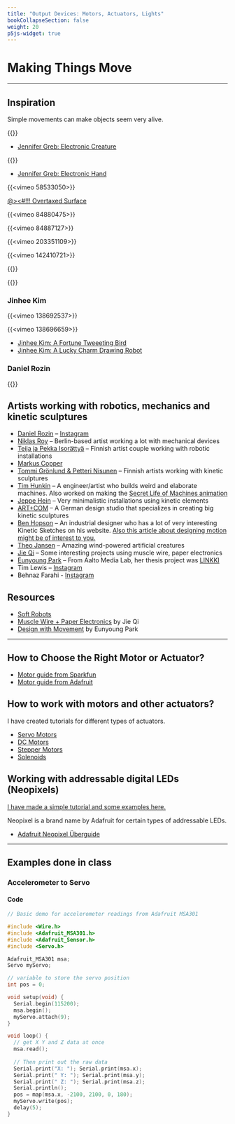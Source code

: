 ```yaml
---
title: "Output Devices: Motors, Actuators, Lights"
bookCollapseSection: false
weight: 20
p5js-widget: true
---
```


# Making Things Move

---

## Inspiration

Simple movements can make objects seem very alive.

{{<youtube Yx2RY9wr0ts>}}

- [Jennifer Greb: Electronic Creature](http://www.jennifergreb.com/demos#creature)

{{<youtube Q9gP3GaFgNQ>}}

- [Jennifer Greb: Electronic Hand](http://www.jennifergreb.com/demos#box)

{{<vimeo 58533050>}}

[@><#!!! Overtaxed Surface](http://www.overtaxedsurface.de/#video)

{{<vimeo 84880475>}}

{{<vimeo 84887127>}}

{{<vimeo 203351109>}}

{{<vimeo 142410721>}}

{{<youtube U5qHMgZJ2w4>}}

{{<youtube mDe6q6RMUtY>}}

### Jinhee Kim

{{<vimeo 138692537>}}

{{<vimeo 138696659>}}

- [Jinhee Kim: A Fortune Tweeeting Bird](http://www.kimjinhee.com/A-Fortune-Telling-BIrd)
- [Jinhee Kim: A Lucky Charm Drawing Robot](http://www.kimjinhee.com/A-Lucky-Charm-Drawing-Robot)

### Daniel Rozin

{{<youtube kV8v2GKC8WA>}}

## Artists working with robotics, mechanics and kinetic sculptures

- [Daniel Rozin](https://www.smoothware.com/danny/) – [Instagram](https://www.instagram.com/dannyrozin/)
- [Niklas Roy](http://niklasroy.com/) – Berlin-based artist working a lot with mechanical devices
- [Teija ja Pekka Isorättyä](http://www.isorattya.com/Videos.xhtml) – Finnish artist couple working with robotic installations
- [Markus Copper](https://kiasma.fi/en/exhibitions/markus-copper/)
- [Tommi Grönlund & Petteri Nisunen](https://vimeo.com/usergronlundnisunen) – Finnish artists working with kinetic sculptures
- [Tim Hunkin](http://www.timhunkin.com/) – A engineer/artist who builds weird and elaborate machines. Also worked on making the [Secret Life of Machines animation](http://www.exploratorium.edu/ronh/SLOM/)
- [Jeppe Hein](http://www.jeppehein.net/pages/works.php) – Very minimalistic installations using kinetic elements
- [ART+COM](http://www.artcom.de/en/projects/) – A German design studio that specializes in creating big kinetic sculptures
- [Ben Hopson](http://www.benhopson.com/?page_id=3) – An industrial designer who has a lot of very interesting Kinetic Sketches on his website. [Also this article about designing motion might be of interest to you.](http://www.core77.com/blog/featured_items/kinetic_design_and_the_animation_of_products_by_ben_hopson_12642.asp)
- [Theo Jansen](http://www.strandbeest.com/index.php) – Amazing wind-powered artificial creatures
- [Jie Qi](https://technolojie.com/) – Some interesting projects using muscle wire, paper electronics
- [Eunyoung Park](https://eunyoungpark.co/studio/) – From Aalto Media Lab, her thesis project was [LINKKI](http://eunyoungpark.co/linkki/)
- Tim Lewis – [Instagram](https://www.instagram.com/timlewis.info/)
- Behnaz Farahi - [Instagram](https://www.instagram.com/behnazfarahi/)

## Resources

- [Soft Robots](https://softroboticstoolkit.com/)
- [Muscle Wire + Paper Electronics](https://technolojie.com/origami-robotics/) by Jie Qi
- [Design with Movement](https://designwithmovement.aalto.fi/) by Eunyoung Park

---

## How to Choose the Right Motor or Actuator?

- [Motor guide from Sparkfun](https://learn.sparkfun.com/tutorials/motors-and-selecting-the-right-one)
- [Motor guide from Adafruit](https://learn.adafruit.com/adafruit-motor-selection-guide)

## How to work with motors and other actuators?

I have created tutorials for different types of actuators.

- [Servo Motors](../../../tutorials/arduino-and-electronics/motors-and-actuators/servo-motors/)
- [DC Motors](../../../tutorials/arduino-and-electronics/motors-and-actuators/dc-motors/)
- [Stepper Motors](../../../tutorials/arduino-and-electronics/motors-and-actuators/stepper-motors/)
- [Solenoids](../../../../tutorials/arduino-and-electronics/motors-and-actuators/solenoids-and-electromagnets/)

## Working with addressable digital LEDs (Neopixels)

[I have made a simple tutorial and some examples here.](../../../tutorials/arduino-and-electronics/leds-and-other-lights/neopixels/)

Neopixel is a brand name by Adafruit for certain types of addressable LEDs.

- [Adafruit Neopixel Überguide](https://learn.adafruit.com/adafruit-neopixel-uberguide)

---

## Examples done in class

### Accelerometer to Servo

#### Code

```c
// Basic demo for accelerometer readings from Adafruit MSA301

#include <Wire.h>
#include <Adafruit_MSA301.h>
#include <Adafruit_Sensor.h>
#include <Servo.h>

Adafruit_MSA301 msa;
Servo myServo;

// variable to store the servo position
int pos = 0;    

void setup(void) {
  Serial.begin(115200);
  msa.begin();
  myServo.attach(9);
}

void loop() {
  // get X Y and Z data at once
  msa.read(); 
  
  // Then print out the raw data
  Serial.print("X: "); Serial.print(msa.x); 
  Serial.print(" Y: "); Serial.print(msa.y); 
  Serial.print(" Z: "); Serial.print(msa.z);
  Serial.println();
  pos = map(msa.x, -2100, 2100, 0, 180);
  myServo.write(pos);
  delay(5); 
}
```